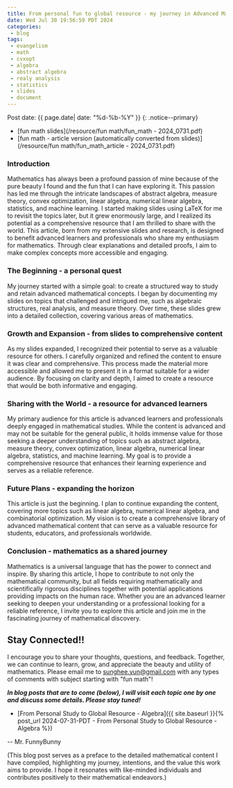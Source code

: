 ```yaml
---
title: From personal fun to global resource - my journey in Advanced Mathematics
date: Wed Jul 30 19:56:59 PDT 2024
categories:
 - blog
tags:
 - evangelism
 - math
 - cvxopt
 - algebra
 - abstract algebra
 - realy analysis
 - statistics
 - slides
 - document
---
```


Post date: {{ page.date| date: "%d-%b-%Y" }}
{: .notice--primary}


- [fun math slides](/resource/fun math/fun_math - 2024_0731.pdf)
- [fun math - article version (automatically converted from slides)](/resource/fun math/fun_math_article - 2024_0731.pdf)

[From Personal Study to Global Resource: My Journey in Advanced Mathematics]: #

<h3>Introduction</h3>

Mathematics has always been a profound passion of mine because of the pure beauty I found and the fun that I can have exploring it. This passion has led me through the intricate landscapes of abstract algebra, measure theory, convex optimization, linear algebra, numerical linear algebra, statistics, and machine learning. I started making slides using LaTeX for me to revisit the topics later, but it grew enormously large, and I realized its potential as a comprehensive resource that I am thrilled to share with the world. This article, born from my extensive slides and research, is designed to benefit advanced learners and professionals who share my enthusiasm for mathematics. Through clear explanations and detailed proofs, I aim to make complex concepts more accessible and engaging.

<h3>The Beginning - a personal quest</h3>

My journey started with a simple goal: to create a structured way to study and retain advanced mathematical concepts. I began by documenting my slides on topics that challenged and intrigued me, such as algebraic structures, real analysis, and measure theory. Over time, these slides grew into a detailed collection, covering various areas of mathematics.

<h3>Growth and Expansion - from slides to comprehensive content</h3>

As my slides expanded, I recognized their potential to serve as a valuable resource for others. I carefully organized and refined the content to ensure it was clear and comprehensive. This process made the material more accessible and allowed me to present it in a format suitable for a wider audience. By focusing on clarity and depth, I aimed to create a resource that would be both informative and engaging.

<h3>Sharing with the World - a resource for advanced learners</h3>

My primary audience for this article is advanced learners and professionals deeply engaged in mathematical studies. While the content is advanced and may not be suitable for the general public, it holds immense value for those seeking a deeper understanding of topics such as abstract algebra, measure theory, convex optimization, linear algebra, numerical linear algebra, statistics, and machine learning. My goal is to provide a comprehensive resource that enhances their learning experience and serves as a reliable reference.

<h3>Future Plans - expanding the horizon</h3>

This article is just the beginning. I plan to continue expanding the content, covering more topics such as linear algebra, numerical linear algebra, and combinatorial optimization. My vision is to create a comprehensive library of advanced mathematical content that can serve as a valuable resource for students, educators, and professionals worldwide.

<h3>Conclusion - mathematics as a shared journey</h3>

Mathematics is a universal language that has the power to connect and inspire. By sharing this article, I hope to contribute to not only the mathematical community, but all fields requiring mathematically and scientifically rigorous disciplines together with potential applications providing impacts on the human race. Whether you are an advanced learner seeking to deepen your understanding or a professional looking for a reliable reference, I invite you to explore this article and join me in the fascinating journey of mathematical discovery.

<h2>Stay Connected!!</h2>

I encourage you to share your thoughts, questions, and feedback. Together, we can continue to learn, grow, and appreciate the beauty and utility of mathematics.
Please email me to <sunghee.yun@gmail.com> with any types of comments with subject starting with "fun math"!

***In blog posts that are to come (below),
I will visit each topic one by one
and discuss some details.
Please stay tuned!***

- [From Personal Study to Global Resource - Algebra]({{ site.baseurl }}{% post_url 2024-07-31-PDT - From Personal Study to Global Resource - Algebra %})

-- Mr. FunnyBunny

(This blog post serves as a preface to the detailed mathematical content I have compiled, highlighting my journey, intentions, and the value this work aims to provide. I hope it resonates with like-minded individuals and contributes positively to their mathematical endeavors.)

